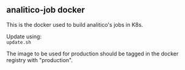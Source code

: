 
## analitico-job docker

This is the docker used to build analitico's jobs in K8s.

Update using:  
```update.sh```

The image to be used for production should be tagged in the docker registry with "production".
